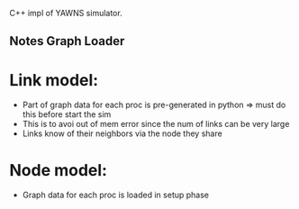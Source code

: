 C++ impl of YAWNS simulator.


## Notes Graph Loader ##

# Link model:
- Part of graph data for each proc is pre-generated in python => must do this before start the sim
- This is to avoi out of mem error since the num of links can be very large
- Links know of their neighbors via the node they share

# Node model:
- Graph data for each proc is loaded in setup phase